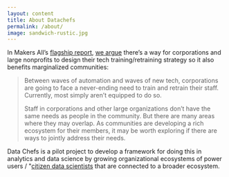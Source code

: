 ```yaml
---
layout: content
title: About Datachefs
permalink: /about/
image: sandwich-rustic.jpg
---
```


In Makers All’s [flagship report](https://toolkit.makersall.org), [we argue](https://toolkit.makersall.org/pages/50-support/10-community-support.html#explore-connecting-community-and-workplace-support) there’s a way for  corporations and large nonprofits to design their tech training/retraining strategy  so it also benefits marginalized communities:

> Between waves of automation and waves of new tech, corporations are going to face a never-ending need to train and retrain their staff. Currently, most simply aren’t equipped to do so.
> 
> Staff in corporations and other large organizations don’t have the same needs as people in the community. But there are many areas where they may overlap. As communities are developing a rich ecosystem for their members, it may be worth exploring if there are ways to jointly address their needs. 

Data Chefs is a pilot project to develop a framework for doing this in analytics and data science by growing organizational ecosystems of power users / "[citizen data scientists](https://toolkit.makersall.org/pages/50-support/10-community-support.html#explore-connecting-community-and-workplace-support") that are connected to a broader ecosystem.

